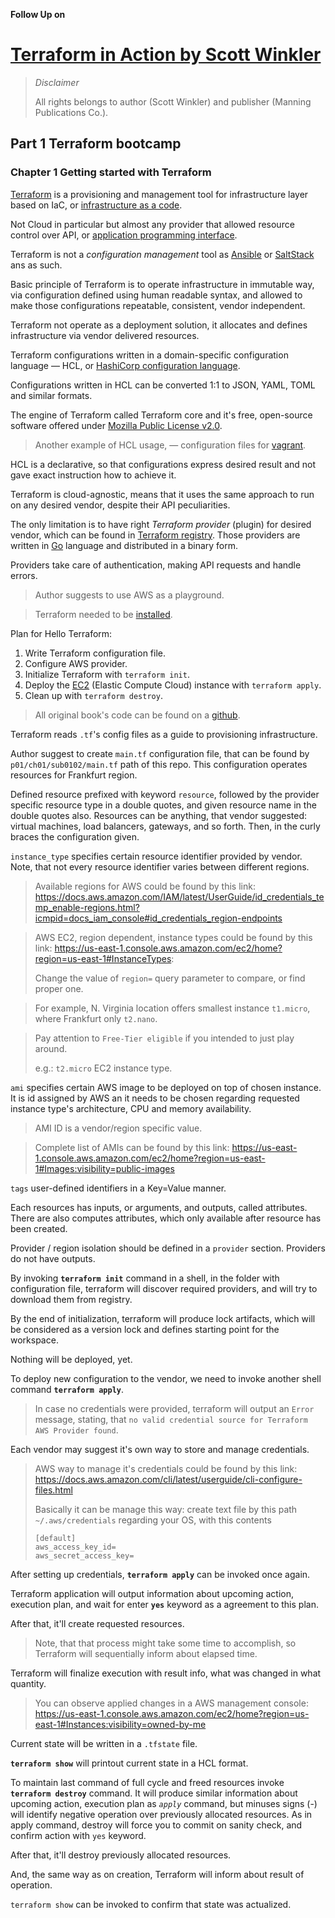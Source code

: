 **Follow Up on**

# [Terraform in Action by Scott Winkler](https://www.goodreads.com/book/show/50542114-terraform-in-action?from_search=true&from_srp=true&qid=yYmNexMK5C&rank=1)

> _Disclaimer_
>
> All rights belongs to author (Scott Winkler) and publisher (Manning Publications Co.).

## Part 1 Terraform bootcamp

### Chapter 1 Getting started with Terraform

[Terraform](https://www.terraform.io/) is a provisioning and management tool for
infrastructure layer based on IaC, or [infrastructure as a code](https://en.wikipedia.org/wiki/Infrastructure_as_code).

Not Cloud in particular but almost any provider that allowed resource control over
API, or [application programming interface](https://en.wikipedia.org/wiki/API).

Terraform is not a _configuration management_ tool as [Ansible](https://www.ansible.com/)
or [SaltStack](https://saltproject.io/) ans as such.

Basic principle of Terraform is to operate infrastructure in immutable way, via
configuration defined using human readable syntax, and allowed to make
those configurations repeatable, consistent, vendor independent.

Terraform not operate as a deployment solution, it allocates and defines
infrastructure via vendor delivered resources.

Terraform configurations written in a domain-specific configuration language — HCL,
or [HashiCorp configuration language](https://github.com/hashicorp/hcl/blob/main/hclsyntax/spec.md).

Configurations written in HCL can be converted 1:1 to JSON, YAML, TOML and
similar formats.

The engine of Terraform called Terraform core and it's free, open-source software
offered under [Mozilla Public License v2.0](https://www.mozilla.org/en-US/MPL/2.0/).

> Another example of HCL usage, — configuration files for [vagrant](https://www.vagrantup.com/).

HCL is a declarative, so that configurations express desired result and not
gave exact instruction how to achieve it.

Terraform is cloud-agnostic, means that it uses the same approach to run on any
desired vendor, despite their API peculiarities.

The only limitation is to have right _Terraform provider_ (plugin) for desired vendor, which can be found in [Terraform registry](https://registry.terraform.io/browse/providers).
Those providers are written in [Go](https://go.dev/) language and distributed in
a binary form.

Providers take care of authentication, making API requests and handle errors.

> Author suggests to use AWS as a playground.

> Terraform needed to be [installed](https://developer.hashicorp.com/terraform/tutorials/aws-get-started/install-cli#install-terraform).

Plan for Hello Terraform:

1. Write Terraform configuration file.
2. Configure AWS provider.
3. Initialize Terraform with `terraform init`.
4. Deploy the [EC2](https://aws.amazon.com/ec2/)
   (Elastic Compute Cloud) instance with `terraform apply`.
5. Clean up with `terraform destroy`.

> All original book's code can be found on a [github](https://github.com/terraform-in-action/manning-code).

Terraform reads `.tf`'s config files as a guide to provisioning
infrastructure.

Author suggest to create `main.tf` configuration file, that can be found by
`p01/ch01/sub0102/main.tf` path of this repo. This configuration operates resources for Frankfurt region.

Defined resource prefixed with keyword `resource`, followed by the provider specific
resource type in a double quotes, and given resource name in the double quotes also.
Resources can be anything, that vendor suggested: virtual machines, load balancers,
gateways, and so forth.
Then, in the curly braces the configuration given.

`instance_type` specifies certain resource identifier provided by vendor.
Note, that not every resource identifier varies between different regions.

> Available regions for AWS could be found by this link: https://docs.aws.amazon.com/IAM/latest/UserGuide/id_credentials_temp_enable-regions.html?icmpid=docs_iam_console#id_credentials_region-endpoints

> AWS EC2, region dependent, instance types could be found by this link: https://us-east-1.console.aws.amazon.com/ec2/home?region=us-east-1#InstanceTypes:
>
> Change the value of `region=` query parameter to compare, or find proper one.

> For example, N. Virginia location offers smallest instance `t1.micro`, where
> Frankfurt only `t2.nano`.

> Pay attention to `Free-Tier eligible` if you intended to just play around.
>
> e.g.: `t2.micro` EC2 instance type.

`ami` specifies certain AWS image to be deployed on top of chosen instance.
It is id assigned by AWS an it needs to be chosen regarding requested instance
type's architecture, CPU and memory availability.

> AMI ID is a vendor/region specific value.

> Complete list of AMIs can be found by this link: https://us-east-1.console.aws.amazon.com/ec2/home?region=us-east-1#Images:visibility=public-images

`tags` user-defined identifiers in a Key=Value manner.

Each resources has inputs, or arguments, and outputs, called attributes. There
are also computes attributes, which only available after resource has been created.

Provider / region isolation should be defined in a `provider` section.
Providers do not have outputs.

By invoking **`terraform init`** command in a shell, in the folder with configuration
file, terraform will discover required providers, and will try to download them
from registry.

By the end of initialization, terraform will produce lock artifacts, which will
be considered as a version lock and defines starting point for the workspace.

Nothing will be deployed, yet.

To deploy new configuration to the vendor, we need to invoke another shell command
**`terraform apply`**.

> In case no credentials were provided, terraform will output an `Error` message,
> stating, that `no valid credential source for Terraform AWS Provider found`.

Each vendor may suggest it's own way to store and manage credentials.

> AWS way to manage it's credentials could be found by this link: https://docs.aws.amazon.com/cli/latest/userguide/cli-configure-files.html
>
> Basically it can be manage this way: create text file by this path
> `~/.aws/credentials` regarding your OS, with this contents
>
> ```
> [default]
> aws_access_key_id=
> aws_secret_access_key=
> ```

After setting up credentials, **`terraform apply`** can be invoked once again.

Terraform application will output information about upcoming action,
execution plan, and wait for enter **`yes`** keyword as a agreement to this plan.

After that, it'll create requested resources.

> Note, that that process might take some time to accomplish, so Terraform will
> sequentially inform about elapsed time.

Terraform will finalize execution with result info, what was changed
in what quantity.

> You can observe applied changes in a AWS management console: https://us-east-1.console.aws.amazon.com/ec2/home?region=us-east-1#Instances:visibility=owned-by-me

Current state will be written in a `.tfstate` file.

**`terraform show`** will printout current state in a HCL format.

To maintain last command of full cycle and freed resources invoke
**`terraform destroy`** command.
It will produce similar information about upcoming action, execution plan as _`apply`_ command, but minuses signs (-) will identify negative operation over previously allocated resources.
As in apply command, destroy will force you to commit on sanity check, and
confirm action with `yes` keyword.

After that, it'll destroy previously allocated resources.

And, the same way as on creation, Terraform will inform about result of operation.

`terraform show` can be invoked to confirm that state was actualized.
